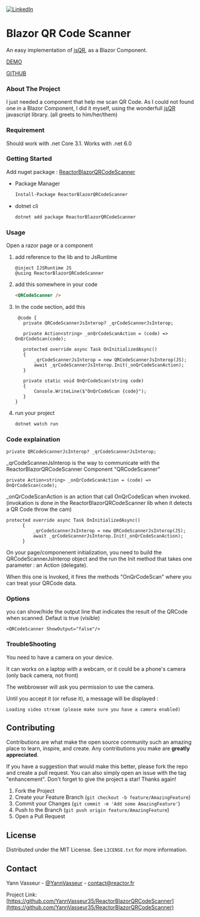 <!-- [![Contributors][contributors-shield]][contributors-url]
[![Forks][forks-shield]][forks-url]
[![Stargazers][stars-shield]][stars-url]
[![Issues][issues-shield]][issues-url]
[![MIT License][license-shield]][license-url] -->

[![LinkedIn][linkedin-shield]][linkedin-url]

<!-- PROJECT -->

# Blazor QR Code Scanner

An easy implementation of [jsQR](https://github.com/cozmo/jsQR), as a Blazor Component.

[DEMO](https://blazordemo.reactor.fr/sample/QRCode)

[GITHUB](https://github.com/YannVasseur35/ReactorBlazorQRCodeScanner)

<!-- ABOUT THE PROJECT -->

### About The Project

I just needed a component that help me scan QR Code. As I could not found one in a Blazor Component, I did it myself, using the wonderfull [jsQR](https://github.com/cozmo/jsQR) javascript library. (all greets to him/her/them)

### Requirement

Should work with .net Core 3.1. Works with .net 6.0

### Getting Started

Add nuget package : [ReactorBlazorQRCodeScanner](https://www.nuget.org/packages/ReactorBlazorQRCodeScanner/)

- Package Manager
  ```sh
  Install-Package ReactorBlazorQRCodeScanner
  ```
- dotnet cli
  ```sh
  dotnet add package ReactorBlazorQRCodeScanner
  ```

### Usage

Open a razor page or a component

1. add reference to the lib and to JsRuntime
   ```dotnet
   @inject IJSRuntime JS
   @using ReactorBlazorQRCodeScanner
   ```
2. add this somewhere in your code
   ```html
   <QRCodeScanner />
   ```
3. In the code section, add this

   ```dotnet
    @code {
      private QRCodeScannerJsInterop? _qrCodeScannerJsInterop;

      private Action<string> _onQrCodeScanAction = (code) => OnQrCodeScan(code);

      protected override async Task OnInitializedAsync()
      {
          _qrCodeScannerJsInterop = new QRCodeScannerJsInterop(JS);
          await _qrCodeScannerJsInterop.Init(_onQrCodeScanAction);
      }

      private static void OnQrCodeScan(string code)
      {
          Console.WriteLine($"OnQrCodeScan {code}");
      }
   }
   ```

4. run your project
   ```sh
   dotnet watch run
   ```

### Code explaination

```dotnet
private QRCodeScannerJsInterop? _qrCodeScannerJsInterop;
```

\_qrCodeScannerJsInterop is the way to communicate with the ReactorBlazorQRCodeScanner Component "QRCodeScanner"

```dotnet
private Action<string> _onQrCodeScanAction = (code) => OnQrCodeScan(code);
```

\_onQrCodeScanAction is an action that call OnQrCodeScan when invoked. (invokation is done in the ReactorBlazorQRCodeScanner lib when it detects a QR Code throw the cam)

```dotnet
protected override async Task OnInitializedAsync()
      {
          _qrCodeScannerJsInterop = new QRCodeScannerJsInterop(JS);
          await _qrCodeScannerJsInterop.Init(_onQrCodeScanAction);
      }
```

On your page/componenent initialization, you need to build the QRCodeScannerJsInterop object and the run the Init method that takes one parameter : an Action (delegate).

When this one is Invoked, it fires the methods "OnQrCodeScan" where you can treat your QRCode data.

### Options

you can show/hide the output line that indicates the result of the QRCode when scanned. Defaut is true (visible)

```dotnet
<QRCodeScanner ShowOutput="false"/>
```

### TroubleShooting

You need to have a camera on your device.

It can works on a laptop with a webcam, or it could be a phone's camera (only back camera, not front)

The webbrowser will ask you permission to use the camera.

Until you accept it (or refuse it), a message will be displayed :

```text
Loading video stream (please make sure you have a camera enabled)
```

 <!-- CONTRIBUTING -->

## Contributing

Contributions are what make the open source community such an amazing place to learn, inspire, and create. Any contributions you make are **greatly appreciated**.

If you have a suggestion that would make this better, please fork the repo and create a pull request. You can also simply open an issue with the tag "enhancement".
Don't forget to give the project a star! Thanks again!

1. Fork the Project
2. Create your Feature Branch (`git checkout -b feature/AmazingFeature`)
3. Commit your Changes (`git commit -m 'Add some AmazingFeature'`)
4. Push to the Branch (`git push origin feature/AmazingFeature`)
5. Open a Pull Request

<!-- LICENSE -->

## License

Distributed under the MIT License. See `LICENSE.txt` for more information.

<!-- CONTACT -->

## Contact

Yann Vasseur - [@YannVasseur](https://twitter.com/YannVasseur) - contact@reactor.fr

Project Link: [https://github.com/YannVasseur35/ReactorBlazorQRCodeScanner](https://github.com/YannVasseur35/ReactorBlazorQRCodeScanner)

<!-- MARKDOWN LINKS & IMAGES -->
<!-- https://www.markdownguide.org/basic-syntax/#reference-style-links -->

<!--
[contributors-shield]: https://img.shields.io/github/contributors/othneildrew/Best-README-Template.svg?style=for-the-badge
[contributors-url]: https://github.com/othneildrew/Best-README-Template/graphs/contributors
[forks-shield]: https://img.shields.io/github/forks/othneildrew/Best-README-Template.svg?style=for-the-badge
[forks-url]: https://github.com/othneildrew/Best-README-Template/network/members
[stars-shield]: https://img.shields.io/github/stars/othneildrew/Best-README-Template.svg?style=for-the-badge
[stars-url]: https://github.com/othneildrew/Best-README-Template/stargazers
[issues-shield]: https://img.shields.io/github/issues/othneildrew/Best-README-Template.svg?style=for-the-badge
[issues-url]: https://github.com/othneildrew/Best-README-Template/issues
[license-shield]: https://img.shields.io/github/license/othneildrew/Best-README-Template.svg?style=for-the-badge
[license-url]: https://github.com/othneildrew/Best-README-Template/blob/master/LICENSE.txt
[linkedin-shield]: https://img.shields.io/badge/-LinkedIn-black.svg?style=for-the-badge&logo=linkedin&colorB=555
[linkedin-url]: https://linkedin.com/in/othneildrew
[product-screenshot]: images/screenshot.png

-->

[linkedin-shield]: https://img.shields.io/badge/-LinkedIn-black.svg?style=for-the-badge&logo=linkedin&colorB=555
[linkedin-url]: https://www.linkedin.com/in/yannvasseur/
[product-screenshot]: images/screenshot.png
